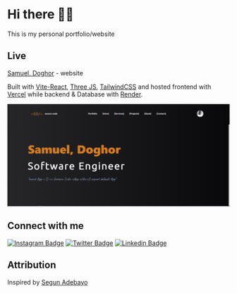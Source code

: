 # Hi there 👋🏿

This is my personal portfolio/website

## Live

[Samuel, Doghor](https://samdoghor.com) - website

Built with [Vite-React](https://vitejs.dev/), [Three JS](https://threejs.org/), [TailwindCSS](https://tailwindcss.com/) and hosted frontend with [Vercel](https://vercel.com/) while backend & Database with [Render](https://render.com/).

<!-- ![My Portfolio](frontend/public/img/portfolio.png) -->
![Alt text](image.png)

## Connect with me

[![Instagram Badge](https://img.shields.io/badge/-samdoghor-%09%23483D8B?style=for-the-badge&logo=instagram&logoColor=white&link=https://instagram.com/samdoghor)](https://instagram.com/samdoghor)
[![Twitter Badge](https://img.shields.io/badge/-samdoghor-%09%23483D8B?style=for-the-badge&logo=twitter&logoColor=white&link=https://twitter.com/samdoghor)](https://twitter.com/samdoghor)
[![Linkedin Badge](https://img.shields.io/badge/-samdoghor-%09%23483D8B?style=for-the-badge&logo=linkedin&logoColor=white&link=https://linkedin.com/in/samdoghor)](https://linkedin.com/in/samdoghor)

## Attribution

Inspired by [Segun Adebayo](https://github.com/segunadebayo/adebayosegun.com)
